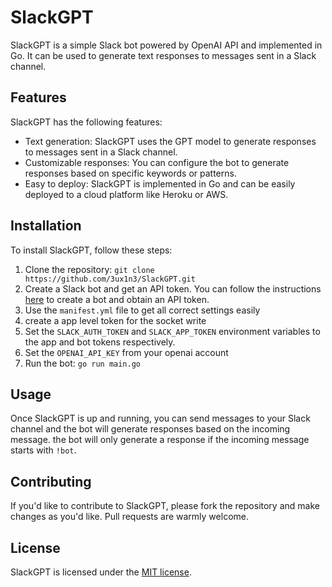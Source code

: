 # SlackGPT

SlackGPT is a simple Slack bot powered by OpenAI API and implemented in Go. It can be used to generate text responses to messages sent in a Slack channel.

## Features

SlackGPT has the following features:

- Text generation: SlackGPT uses the GPT model to generate responses to messages sent in a Slack channel.
- Customizable responses: You can configure the bot to generate responses based on specific keywords or patterns.
- Easy to deploy: SlackGPT is implemented in Go and can be easily deployed to a cloud platform like Heroku or AWS.

## Installation

To install SlackGPT, follow these steps:

1. Clone the repository: `git clone https://github.com/3ux1n3/SlackGPT.git`
2. Create a Slack bot and get an API token. You can follow the instructions [here](https://www.twilio.com/blog/how-to-build-a-slackbot-in-socket-mode-with-go) to create a bot and obtain an API token. 
3. Use the `manifest.yml` file to get all correct settings easily
4. create a app level token for the socket write 
5. Set the `SLACK_AUTH_TOKEN` and `SLACK_APP_TOKEN` environment variables to the app and bot tokens respectively.
6. Set the `OPENAI_API_KEY` from your openai account
7. Run the bot: `go run main.go`


## Usage

Once SlackGPT is up and running, you can send messages to your Slack channel and the bot will generate responses based on the incoming message. the bot will only generate a response if the incoming message starts with `!bot`.

## Contributing

If you'd like to contribute to SlackGPT, please fork the repository and make changes as you'd like. Pull requests are warmly welcome.

## License

SlackGPT is licensed under the [MIT license](https://github.com/3ux1n3/SlackGPT/blob/main/mit.md).
